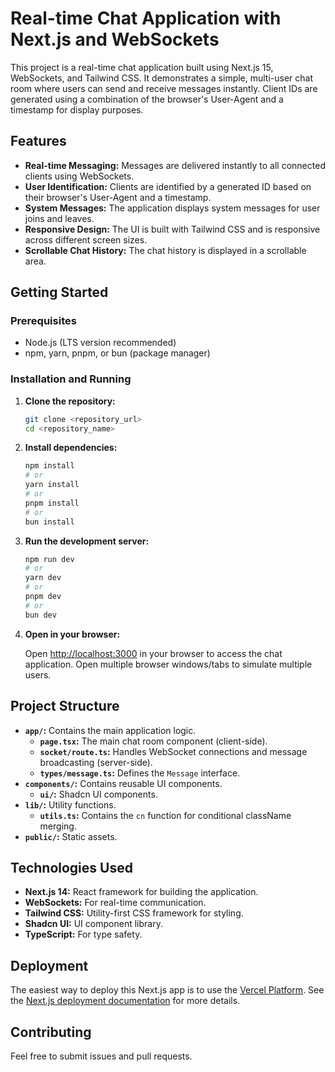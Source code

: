 # Real-time Chat Application with Next.js and WebSockets

This project is a real-time chat application built using Next.js 15, WebSockets, and Tailwind CSS. It demonstrates a simple, multi-user chat room where users can send and receive messages instantly.  Client IDs are generated using a combination of the browser's User-Agent and a timestamp for display purposes.

## Features

*   **Real-time Messaging:**  Messages are delivered instantly to all connected clients using WebSockets.
*   **User Identification:**  Clients are identified by a generated ID based on their browser's User-Agent and a timestamp.
*   **System Messages:**  The application displays system messages for user joins and leaves.
*   **Responsive Design:**  The UI is built with Tailwind CSS and is responsive across different screen sizes.
*   **Scrollable Chat History:**  The chat history is displayed in a scrollable area.

## Getting Started

### Prerequisites

*   Node.js (LTS version recommended)
*   npm, yarn, pnpm, or bun (package manager)

### Installation and Running

1.  **Clone the repository:**

    ```bash
    git clone <repository_url>
    cd <repository_name>
    ```

2.  **Install dependencies:**

    ```bash
    npm install
    # or
    yarn install
    # or
    pnpm install
    # or
    bun install
    ```

3.  **Run the development server:**

    ```bash
    npm run dev
    # or
    yarn dev
    # or
    pnpm dev
    # or
    bun dev
    ```

4.  **Open in your browser:**

    Open [http://localhost:3000](http://localhost:3000) in your browser to access the chat application.  Open multiple browser windows/tabs to simulate multiple users.

## Project Structure

*   **`app/`:**  Contains the main application logic.
    *   **`page.tsx`:**  The main chat room component (client-side).
    *   **`socket/route.ts`:**  Handles WebSocket connections and message broadcasting (server-side).
    *   **`types/message.ts`:** Defines the `Message` interface.
*   **`components/`:**  Contains reusable UI components.
    *   **`ui/`:** Shadcn UI components.
*   **`lib/`:** Utility functions.
    * **`utils.ts`:** Contains the `cn` function for conditional className merging.
*   **`public/`:** Static assets.

## Technologies Used

*   **Next.js 14:**  React framework for building the application.
*   **WebSockets:**  For real-time communication.
*   **Tailwind CSS:**  Utility-first CSS framework for styling.
*   **Shadcn UI:** UI component library.
*   **TypeScript:**  For type safety.

## Deployment

The easiest way to deploy this Next.js app is to use the [Vercel Platform](https://vercel.com/new).  See the [Next.js deployment documentation](https://nextjs.org/docs/app/building-your-application/deploying) for more details.

## Contributing
Feel free to submit issues and pull requests.

